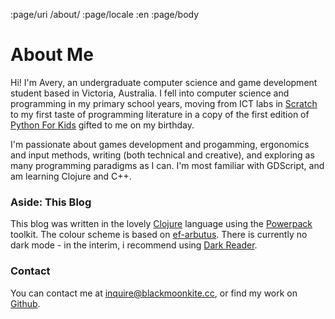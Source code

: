 :page/uri /about/
:page/locale :en
:page/body

# About Me

Hi! I'm Avery, an undergraduate computer science and game development student based in Victoria, Australia. I fell into computer science and programming in my primary school years, moving from ICT labs in [Scratch](https://en.wikipedia.org/wiki/Scratch_(programming_language)) to my first taste of programming literature in a copy of the first edition of [Python For Kids](https://nostarch.com/python-kids-2nd-edition) gifted to me on my birthday.

I'm passionate about games development and progamming, ergonomics and input methods, writing (both technical and creative), and exploring as many programming paradigms as I can. I'm most familiar with GDScript, and am learning Clojure and C++.

### Aside: This Blog
This blog was written in the lovely [Clojure](https://clojure.org/) language using the [Powerpack](https://github.com/cjohansen/powerpack) toolkit. The colour scheme is based on [ef-arbutus](https://github.com/protesilaos/ef-themes/blob/main/ef-arbutus-theme.el). There is currently no dark mode - in the interim, i recommend using [Dark Reader](https://darkreader.org/).

### Contact
You can contact me at inquire@blackmoonkite.cc, or find my work on [Github](https://github.com/crestofthebeast/).
